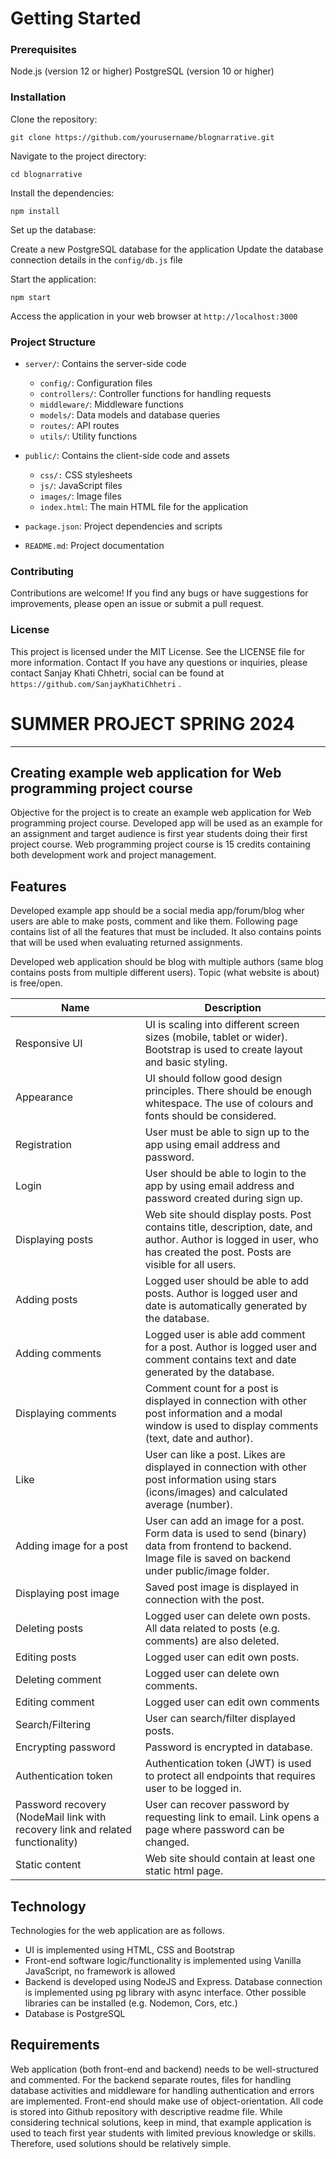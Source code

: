 # Getting Started

### Prerequisites

Node.js (version 12 or higher)
PostgreSQL (version 10 or higher)

### Installation

Clone the repository: 
```
git clone https://github.com/yourusername/blognarrative.git
```

Navigate to the project directory: 
```
cd blognarrative
```

Install the dependencies: 
```
npm install
```

Set up the database:

Create a new PostgreSQL database for the application
Update the database connection details in the `config/db.js` file


Start the application:
```
npm start
```

Access the application in your web browser at `http://localhost:3000`

### Project Structure

- `server/`: Contains the server-side code

  - `config/`: Configuration files
  - `controllers/`: Controller functions for handling requests
  - `middleware/`: Middleware functions
  - `models/`: Data models and database queries
  - `routes/`: API routes
  - `utils/`: Utility functions


- `public/`: Contains the client-side code and assets

  - `css/:` CSS stylesheets
  - `js/`: JavaScript files
  - `images/`: Image files
  - `index.html`: The main HTML file for the application

- `package.json`: Project dependencies and scripts
- `README.md`: Project documentation

### Contributing
Contributions are welcome! If you find any bugs or have suggestions for improvements, please open an issue or submit a pull request.

### License
This project is licensed under the MIT License. See the LICENSE file for more information.
Contact
If you have any questions or inquiries, please contact Sanjay Khati Chhetri, social can be found at `https://github.com/SanjayKhatiChhetri` .


# SUMMER PROJECT SPRING 2024
---------------------------

## Creating example web application for Web programming project course 
 
Objective for the project is to create an example web application for Web programming 
project course. Developed app will be used as an example for an assignment and target 
audience is first year students doing their first project course. Web programming project 
course is 15 credits containing both development work and project management.  
 
## Features 
 
Developed example app should be a social media app/forum/blog wher users are able 
to make posts, comment and like them. Following page contains list of all the features 
that must be included. It also contains points that will be used when evaluating returned 
assignments. 
 
Developed web application should be blog with multiple authors (same blog contains 
posts from multiple different users).  Topic (what website is about) is free/open.


| Name | Description |
| --- | --- |
| Responsive UI | UI is scaling into different screen sizes (mobile, tablet or wider). Bootstrap is used to create layout and basic styling. |
| Appearance | UI should follow good design principles. There should be enough whitespace. The use of colours and fonts should be considered. |
| Registration | User must be able to sign up to the app using email address and password. |
| Login | User should be able to login to the app by using email address and password created during sign up. |
| Displaying posts | Web site should display posts. Post contains title, description, date, and author. Author is logged in user, who has created the post. Posts are visible for all users. |
| Adding posts | Logged user should be able to add posts. Author is logged user and date is automatically generated by the database. |
| Adding comments | Logged user is able add comment for a post. Author is logged user and comment contains text and date generated by the database. |
| Displaying comments | Comment count for a post is displayed in connection with other post information and a modal window is used to display comments (text, date and author). |
| Like | User can like a post. Likes are displayed in connection with other post information using stars (icons/images) and calculated average (number). |
| Adding image for a post | User can add an image for a post. Form data is used to send (binary) data from frontend to backend. Image file is saved on backend under public/image folder. |
| Displaying post image | Saved post image is displayed in connection with the post. |
| Deleting posts | Logged user can delete own posts. All data related to posts (e.g. comments) are also deleted. |
| Editing posts | Logged user can edit own posts. |
| Deleting comment | Logged user can delete own comments. |
| Editing comment | Logged user can edit own comments |
| Search/Filtering | User can search/filter displayed posts. |
| Encrypting password | Password is encrypted in database. |
| Authentication token | Authentication token (JWT) is used to protect all endpoints that requires user to be logged in. |
| Password recovery (NodeMail link with recovery link and related functionality) | User can recover password by requesting link to email. Link opens a page where password can be changed. |
| Static content | Web site should contain at least one static html page. |

## Technology

Technologies for the web application are as follows.  
- UI is implemented using HTML, CSS and Bootstrap 
- Front-end  software  logic/functionality  is  implemented  using  Vanilla  JavaScript, 
no framework is allowed 
- Backend  is  developed  using  NodeJS  and  Express.  Database  connection  is 
implemented using pg library with async interface. Other possible libraries can 
be installed (e.g. Nodemon, Cors, etc.) 
- Database is PostgreSQL


## Requirements 
 
Web  application  (both  front-end  and  backend)  needs  to  be  well-structured  and 
commented. For the backend separate routes, files for handling database activities and 
middleware for handling authentication and errors are implemented.  Front-end should 
make use of object-orientation. All code is stored into Github repository with descriptive 
readme  file.  While  considering  technical  solutions,  keep  in  mind,  that  example 
application is used to teach first year students with limited previous knowledge or skills. 
Therefore, used solutions should be relatively simple. 
